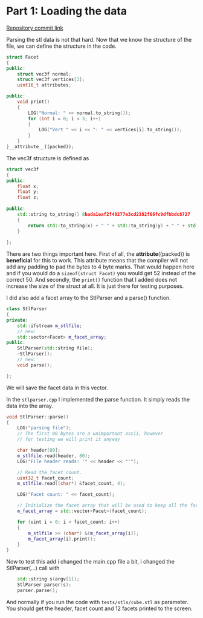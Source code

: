 # Part 1: Loading the data

[Repository commit link](https://github.com/RobbeDGreef/aswj/tree/f9a6fe31a69c703914096a52da9e43b02d6a6707)

Parsing the stl data is not that hard. Now that we know the structure of the file, we can
define the structure in the code.
```cpp
struct Facet
{
public:
    struct vec3f normal;
    struct vec3f vertices[3];
    uint16_t attributes;

public:
    void print()
    {
        LOG("Normal: " << normal.to_string());
        for (int i = 0; i < 3; i++)
        {
            LOG("Vert " << i << ": " << vertices[i].to_string());
        }
    }
}__attribute__((packed));
```

The vec3f structure is defined as
```cpp
struct vec3f
{
public:
    float x;
    float y;
    float z;
        
public:
    std::string to_string() 8bada1eaf2f49277e3cd2382f66fc9dfbbdc8727
    {
        return std::to_string(x) + " " + std::to_string(y) + " " + std::to_string(z);   
    }
    
};
```

There are two things important here. First of all, the __attribute__((packed)) is **beneficial** for
this to work. This attribute means that the compiler will not add any padding to pad the bytes to
4 byte marks. That would happen here and if you would do a `sizeof(struct Facet)` you would get 52
instead of the correct 50. And secondly, the `print()` function that I added does not increase
the size of the struct at all. It is just there for testing purposes.

I did also add a facet array to the StlParser and a parse() function.
```cpp
class StlParser
{
private:
    std::ifstream m_stlfile;
    // new:
    std::vector<Facet> m_facet_array;
public:
    StlParser(std::string file);
    ~StlParser();
    // new:
    void parse();

};
```
We will save the facet data in this vector.

In the `stlparser.cpp` I implemented the parse function. It simply reads the data into the array.

```cpp
void StlParser::parse()
{
    LOG("parsing file");
    // The first 80 bytes are a unimportant ascii, however
    // for testing we will print it anyway

    char header[80];
    m_stlfile.read(header, 80);
    LOG("File header reads: '" << header << "'");

    // Read the facet count.
    uint32_t facet_count;
    m_stlfile.read((char*) &facet_count, 4);

    LOG("Facet count: " << facet_count);

    // Initialize the facet array that will be used to keep all the facets.
    m_facet_array = std::vector<Facet>(facet_count);

    for (uint i = 0; i < facet_count; i++)
    {
        m_stlfile >> (char*) &(m_facet_array[i]);
        m_facet_array[i].print();
    }
}
```

Now to test this add i changed the main.cpp file a bit, i changed the StlParser(...) call with

```cpp
    std::string s(argv[1]);
    StlParser parser(s);
    parser.parse();
```

And normally if you run the code with `tests/stls/cube.stl` as parameter. You should
get the header, facet count and 12 facets printed to the screen. 